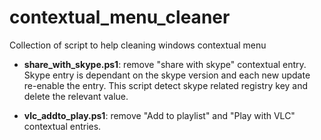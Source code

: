 # contextual_menu_cleaner
Collection of script to help cleaning windows contextual menu

* **share_with_skype.ps1**: remove "share with skype" contextual entry.
    Skype entry is dependant on the skype version and each new update
    re-enable the entry. This script detect skype related registry key
    and delete the relevant value.

* **vlc_addto_play.ps1**: remove "Add to playlist"  and "Play with VLC" 
    contextual entries.


